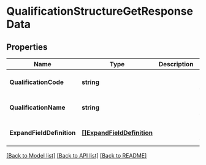 # QualificationStructureGetResponseData

## Properties
Name | Type | Description | Notes
------------ | ------------- | ------------- | -------------
**QualificationCode** | **string** |  | [optional] [default to null]
**QualificationName** | **string** |  | [optional] [default to null]
**ExpandFieldDefinition** | [**[]ExpandFieldDefinition**](expand_field_definition.md) |  | [optional] [default to null]

[[Back to Model list]](../README.md#documentation-for-models) [[Back to API list]](../README.md#documentation-for-api-endpoints) [[Back to README]](../README.md)


